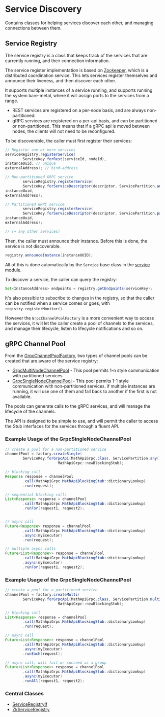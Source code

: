 # Service Discovery

Contains classes for helping services discover each other,
and managing connections between them.

## Service Registry

The service registry is a class that keeps track of the services
that are currently running, and their connection information.

The service register implementation is based on [Zookeeper](https://zookeeper.apache.org/),
which is a distributed coordination service.  This lets services register
themselves and announce their liveness, and then discover each other.

It supports multiple instances of a service running, and
supports running the system bare-metal, where it will assign
ports to the services from a range.

* REST services are registered on a per-node basis, and are always non-partitioned.
* gRPC services are registered on a per-api basis, and can be partitioned
  or non-partitioned.  This means that if a gRPC api is moved between nodes,
  the clients will not need to be reconfigured.

To be discoverable, the caller must first register their
services:

```java
// Register one or more services
serviceRegistry.registerService(
        ServiceKey.forRest(serviceId, nodeId),
instanceUuid, // unique
externalAddress); // bind-address

// Non-partitioned GRPC service
        serviceRegistry.registerService(
        ServiceKey.forServiceDescriptor(descriptor, ServicePartition.any()),
instanceUuid,
externalAddress);

// Partitioned GRPC service
        serviceRegistry.registerService(
        ServiceKey.forServiceDescriptor(descriptor, ServicePartition.partition(5)),
instanceUuid,
externalAddress);

// (+ any other services)
```

Then, the caller must announce their instance.  Before this is done,
the service is not discoverable.

```java
registry.announceInstance(instanceUUID);
```

All of this is done automatically by the `Service` base class
in the [service](../service/) module.

To discover a service, the caller can query the registry:

```java
Set<InstanceAddress> endpoints = registry.getEndpoints(serviceKey);
```

It's also possible to subscribe to changes in the registry, so that
the caller can be notified when a service comes or goes, with `registry.registerMonitor()`.

However the `GrpcChannelPoolFactory` is a more convenient way to access the services,
it will let the caller create a pool of channels to the services, and manage their
lifecycle, listen to lifecycle notifications and so on.

## gRPC Channel Pool

From the [GrpcChannelPoolFactory](src/main/java/nu/marginalia/service/client/GrpcChannelPoolFactory.java), two types of channel pools can be created
that are aware of the service registry:

* [GrpcMultiNodeChannelPool](src/main/java/nu/marginalia/service/client/GrpcMultiNodeChannelPool.java) - This pool permits 1-n style communication with partitioned services
* [GrpcSingleNodeChannelPool](src/main/java/nu/marginalia/service/client/GrpcSingleNodeChannelPool.java) - This pool permits 1-1 style communication with non-partitioned services.
  if multiple instances are running, it will use one of them and fall back
  to another if the first is not available.

The pools can generate calls to the gRPC services, and will manage the lifecycle of the channels.

The API is designed to be simple to use, and will permit the caller to access the Stub interfaces
for the services through a fluent API.

### Example Usage of the GrpcSingleNodeChannelPool

```java
// create a pool for a non-partitioned service
channelPool = factory.createSingle(
        ServiceKey.forGrpcApi(MathApiGrpc.class, ServicePartition.any()),
                        MathApiGrpc::newBlockingStub);

// blocking call
Response response = channelPool
        .call(MathApiGrpc.MathApiBlockingStub::dictionaryLookup)
        .run(request);

// sequential blocking calls
List<Response> response = channelPool
        .call(MathApiGrpc.MathApiBlockingStub::dictionaryLookup)
        .runFor(request1, request2);


// async call
Future<Response> response = channelPool
        .call(MathApiGrpc.MathApiBlockingStub::dictionaryLookup)
        .async(myExecutor)
        .run(request);

// multiple async calls
Future<List<Response>> response = channelPool
        .call(MathApiGrpc.MathApiBlockingStub::dictionaryLookup)
        .async(myExecutor)
        .runFor(request1, request2);
```

### Example Usage of the GrpcSingleNodeChannelPool

```java
// create a pool for a partitioned service
channelPool = factory.createMulti(
        ServiceKey.forGrpcApi(MathApiGrpc.class, ServicePartition.multi()),
                        MathApiGrpc::newBlockingStub);

// blocking call
List<Response> response = channelPool
        .call(MathApiGrpc.MathApiBlockingStub::dictionaryLookup)
        .run(request);

// async call
Future<List<Response>> response = channelPool
        .call(MathApiGrpc.MathApiBlockingStub::dictionaryLookup)
        .async(myExecutor)
        .runEach(request);

// async call, will fail or succeed as a group 
Future<List<Response>> response = channelPool
        .call(MathApiGrpc.MathApiBlockingStub::dictionaryLookup)
        .async(myExecutor)
        .runAll(request1, request2);
```


### Central Classes

* [ServiceRegistryIf](src/main/java/nu/marginalia/service/discovery/ServiceRegistryIf.java)
* [ZkServiceRegistry](src/main/java/nu/marginalia/service/discovery/ZkServiceRegistry.java)